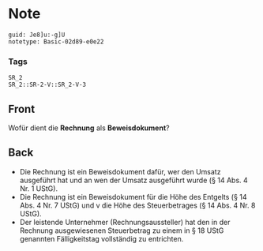 # Note
```
guid: Je8]u:-g]U
notetype: Basic-02d89-e0e22
```

### Tags
```
SR_2
SR_2::SR-2-V::SR_2-V-3
```

## Front
Wofür dient die <b>Rechnung</b> als <b>Beweisdokument</b>?

## Back
<ul>
  <li>Die Rechnung ist ein Beweisdokument dafür, wer den Umsatz
  ausgeführt hat und an wen der Umsatz ausgeführt wurde (§ 14 Abs.
  4 Nr. 1 UStG).
  <li>Die Rechnung ist ein Beweisdokument für die Höhe des Entgelts
  (§ 14 Abs. 4 Nr. 7 UStG) und v die Höhe des Steuerbetrages (§ 14
  Abs. 4 Nr. 8 UStG).
  <li>Der leistende Unternehmer (Rechnungsaussteller) hat den in
  der Rechnung ausgewiesenen Steuerbetrag zu einem in § 18 UStG
  genannten Fälligkeitstag vollständig zu entrichten.
</ul>
